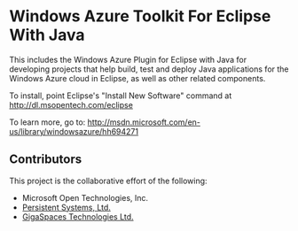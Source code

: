 Windows Azure Toolkit For Eclipse With Java
===========================================

This includes the Windows Azure Plugin for Eclipse with Java for developing projects that help build, test and deploy Java applications for the Windows Azure cloud in Eclipse, as well as other related components.


To install, point Eclipse's "Install New Software" command at http://dl.msopentech.com/eclipse

To learn more, go to: http://msdn.microsoft.com/en-us/library/windowsazure/hh694271


Contributors
------------

This project is the collaborative effort of the following:

* Microsoft Open Technologies, Inc.
* [Persistent Systems, Ltd.](http://www.persistentsys.com/)
* [GigaSpaces Technologies Ltd.](http://www.gigaspaces.com/)
